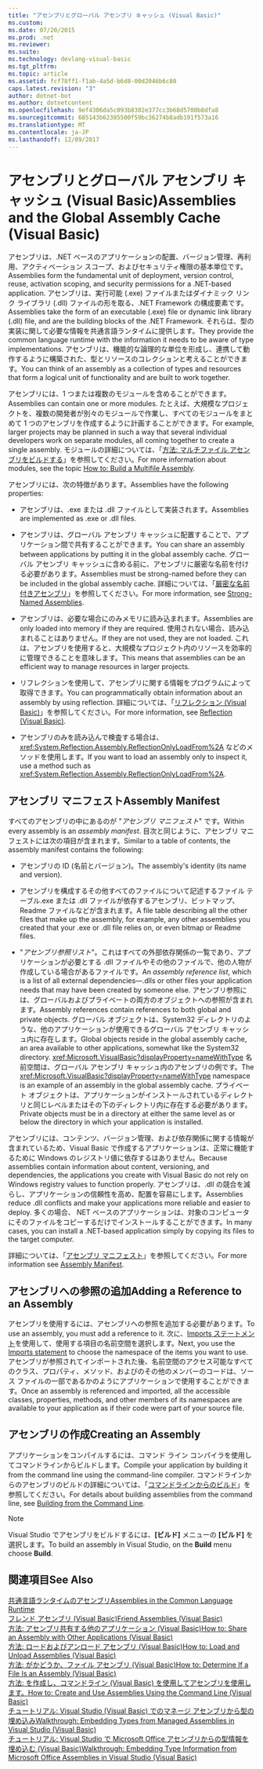 ```yaml
---
title: "アセンブリとグローバル アセンブリ キャッシュ (Visual Basic)"
ms.custom: 
ms.date: 07/20/2015
ms.prod: .net
ms.reviewer: 
ms.suite: 
ms.technology: devlang-visual-basic
ms.tgt_pltfrm: 
ms.topic: article
ms.assetid: fcf78ff1-f1ab-4a5d-b6d8-00d2046b6c80
caps.latest.revision: "3"
author: dotnet-bot
ms.author: dotnetcontent
ms.openlocfilehash: 9ef4306da5c093b8302e377cc3b68d5700b8dfa8
ms.sourcegitcommit: 685143b62385500f59bc36274b8adb191f573a16
ms.translationtype: MT
ms.contentlocale: ja-JP
ms.lasthandoff: 12/09/2017
---
```

# <a name="assemblies-and-the-global-assembly-cache-visual-basic"></a><span data-ttu-id="496dd-102">アセンブリとグローバル アセンブリ キャッシュ (Visual Basic)</span><span class="sxs-lookup"><span data-stu-id="496dd-102">Assemblies and the Global Assembly Cache (Visual Basic)</span></span>
<span data-ttu-id="496dd-103">アセンブリは、.NET ベースのアプリケーションの配置、バージョン管理、再利用、アクティベーション スコープ、およびセキュリティ権限の基本単位です。</span><span class="sxs-lookup"><span data-stu-id="496dd-103">Assemblies form the fundamental unit of deployment, version control, reuse, activation scoping, and security permissions for a .NET-based application.</span></span> <span data-ttu-id="496dd-104">アセンブリは、実行可能 (.exe) ファイルまたはダイナミック リンク ライブラリ (.dll) ファイルの形を取る、.NET Framework の構成要素です。</span><span class="sxs-lookup"><span data-stu-id="496dd-104">Assemblies take the form of an executable (.exe) file or dynamic link library (.dll) file, and are the building blocks of the .NET Framework.</span></span> <span data-ttu-id="496dd-105">それらは、型の実装に関して必要な情報を共通言語ランタイムに提供します。</span><span class="sxs-lookup"><span data-stu-id="496dd-105">They provide the common language runtime with the information it needs to be aware of type implementations.</span></span> <span data-ttu-id="496dd-106">アセンブリは、機能的な論理的な単位を形成し、連携して動作するように構築された、型とリソースのコレクションと考えることができます。</span><span class="sxs-lookup"><span data-stu-id="496dd-106">You can think of an assembly as a collection of types and resources that form a logical unit of functionality and are built to work together.</span></span>  
  
 <span data-ttu-id="496dd-107">アセンブリには、1 つまたは複数のモジュールを含めることができます。</span><span class="sxs-lookup"><span data-stu-id="496dd-107">Assemblies can contain one or more modules.</span></span> <span data-ttu-id="496dd-108">たとえば、大規模なプロジェクトを、複数の開発者が別々のモジュールで作業し、すべてのモジュールをまとめて 1 つのアセンブリを作成するように計画することができます。</span><span class="sxs-lookup"><span data-stu-id="496dd-108">For example, larger projects may be planned in such a way that several individual developers work on separate modules, all coming together to create a single assembly.</span></span> <span data-ttu-id="496dd-109">モジュールの詳細については、「[方法: マルチファイル アセンブリをビルドする](../../../../../docs/framework/app-domains/how-to-build-a-multifile-assembly.md)」を参照してください。</span><span class="sxs-lookup"><span data-stu-id="496dd-109">For more information about modules, see the topic [How to: Build a Multifile Assembly](../../../../../docs/framework/app-domains/how-to-build-a-multifile-assembly.md).</span></span>  
  
 <span data-ttu-id="496dd-110">アセンブリには、次の特徴があります。</span><span class="sxs-lookup"><span data-stu-id="496dd-110">Assemblies have the following properties:</span></span>  
  
-   <span data-ttu-id="496dd-111">アセンブリは、.exe または .dll ファイルとして実装されます。</span><span class="sxs-lookup"><span data-stu-id="496dd-111">Assemblies are implemented as .exe or .dll files.</span></span>  
  
-   <span data-ttu-id="496dd-112">アセンブリは、グローバル アセンブリ キャッシュに配置することで、アプリケーション間で共有することができます。</span><span class="sxs-lookup"><span data-stu-id="496dd-112">You can share an assembly between applications by putting it in the global assembly cache.</span></span> <span data-ttu-id="496dd-113">グローバル アセンブリ キャッシュに含める前に、アセンブリに厳密な名前を付ける必要があります。</span><span class="sxs-lookup"><span data-stu-id="496dd-113">Assemblies must be strong-named before they can be included in the global assembly cache.</span></span> <span data-ttu-id="496dd-114">詳細については、「[厳密な名前付きアセンブリ](../../../../../docs/framework/app-domains/strong-named-assemblies.md)」を参照してください。</span><span class="sxs-lookup"><span data-stu-id="496dd-114">For more information, see [Strong-Named Assemblies](../../../../../docs/framework/app-domains/strong-named-assemblies.md).</span></span>  
  
-   <span data-ttu-id="496dd-115">アセンブリは、必要な場合にのみメモリに読み込まれます。</span><span class="sxs-lookup"><span data-stu-id="496dd-115">Assemblies are only loaded into memory if they are required.</span></span> <span data-ttu-id="496dd-116">使用されない場合、読み込まれることはありません。</span><span class="sxs-lookup"><span data-stu-id="496dd-116">If they are not used, they are not loaded.</span></span> <span data-ttu-id="496dd-117">これは、アセンブリを使用すると、大規模なプロジェクト内のリソースを効率的に管理できることを意味します。</span><span class="sxs-lookup"><span data-stu-id="496dd-117">This means that assemblies can be an efficient way to manage resources in larger projects.</span></span>  
  
-   <span data-ttu-id="496dd-118">リフレクションを使用して、アセンブリに関する情報をプログラムによって取得できます。</span><span class="sxs-lookup"><span data-stu-id="496dd-118">You can programmatically obtain information about an assembly by using reflection.</span></span> <span data-ttu-id="496dd-119">詳細については、「[リフレクション (Visual Basic)](../../../../visual-basic/programming-guide/concepts/reflection.md)」を参照してください。</span><span class="sxs-lookup"><span data-stu-id="496dd-119">For more information, see [Reflection (Visual Basic)](../../../../visual-basic/programming-guide/concepts/reflection.md).</span></span>  
  
-   <span data-ttu-id="496dd-120">アセンブリのみを読み込んで検査する場合は、<xref:System.Reflection.Assembly.ReflectionOnlyLoadFrom%2A> などのメソッドを使用します。</span><span class="sxs-lookup"><span data-stu-id="496dd-120">If you want to load an assembly only to inspect it, use a method such as <xref:System.Reflection.Assembly.ReflectionOnlyLoadFrom%2A>.</span></span>  
  
## <a name="assembly-manifest"></a><span data-ttu-id="496dd-121">アセンブリ マニフェスト</span><span class="sxs-lookup"><span data-stu-id="496dd-121">Assembly Manifest</span></span>  
 <span data-ttu-id="496dd-122">すべてのアセンブリの中にあるのが "*アセンブリ マニフェスト*" です。</span><span class="sxs-lookup"><span data-stu-id="496dd-122">Within every assembly is an *assembly manifest*.</span></span> <span data-ttu-id="496dd-123">目次と同じように、アセンブリ マニフェストには次の項目が含まれます。</span><span class="sxs-lookup"><span data-stu-id="496dd-123">Similar to a table of contents, the assembly manifest contains the following:</span></span>  
  
-   <span data-ttu-id="496dd-124">アセンブリの ID (名前とバージョン)。</span><span class="sxs-lookup"><span data-stu-id="496dd-124">The assembly's identity (its name and version).</span></span>  
  
-   <span data-ttu-id="496dd-125">アセンブリを構成するその他すべてのファイルについて記述するファイル テーブル.exe または .dll ファイルが依存するアセンブリ、ビットマップ、Readme ファイルなどが含まれます。</span><span class="sxs-lookup"><span data-stu-id="496dd-125">A file table describing all the other files that make up the assembly, for example, any other assemblies you created that your .exe or .dll file relies on, or even bitmap or Readme files.</span></span>  
  
-   <span data-ttu-id="496dd-126">"*アセンブリ参照リスト*"。これはすべての外部依存関係の一覧であり、アプリケーションが必要とする .dll ファイルやその他のファイルで、他の人物が作成している場合があるファイルです。</span><span class="sxs-lookup"><span data-stu-id="496dd-126">An *assembly reference list*, which is a list of all external dependencies—.dlls or other files your application needs that may have been created by someone else.</span></span> <span data-ttu-id="496dd-127">アセンブリ参照には、グローバルおよびプライベートの両方のオブジェクトへの参照が含まれます。</span><span class="sxs-lookup"><span data-stu-id="496dd-127">Assembly references contain references to both global and private objects.</span></span> <span data-ttu-id="496dd-128">グローバル オブジェクトは、System32 ディレクトリのような、他のアプリケーションが使用できるグローバル アセンブリ キャッシュ内に存在します。</span><span class="sxs-lookup"><span data-stu-id="496dd-128">Global objects reside in the global assembly cache, an area available to other applications, somewhat like the System32 directory.</span></span> <span data-ttu-id="496dd-129"><xref:Microsoft.VisualBasic?displayProperty=nameWithType> 名前空間は、グローバル アセンブリ キャッシュ内のアセンブリの例です。</span><span class="sxs-lookup"><span data-stu-id="496dd-129">The <xref:Microsoft.VisualBasic?displayProperty=nameWithType> namespace is an example of an assembly in the global assembly cache.</span></span> <span data-ttu-id="496dd-130">プライベート オブジェクトは、アプリケーションがインストールされているディレクトリと同じレベルまたはその下のディレクトリ内に存在する必要があります。</span><span class="sxs-lookup"><span data-stu-id="496dd-130">Private objects must be in a directory at either the same level as or below the directory in which your application is installed.</span></span>  
  
 <span data-ttu-id="496dd-131">アセンブリには、コンテンツ、バージョン管理、および依存関係に関する情報が含まれているため、Visual Basic で作成するアプリケーションは、正常に機能するために Windows のレジストリ値に依存するはありません。</span><span class="sxs-lookup"><span data-stu-id="496dd-131">Because assemblies contain information about content, versioning, and dependencies, the applications you create with Visual Basic do not rely on Windows registry values to function properly.</span></span> <span data-ttu-id="496dd-132">アセンブリは、.dll の競合を減らし、アプリケーションの信頼性を高め、配置を容易にします。</span><span class="sxs-lookup"><span data-stu-id="496dd-132">Assemblies reduce .dll conflicts and make your applications more reliable and easier to deploy.</span></span> <span data-ttu-id="496dd-133">多くの場合、 NET ベースのアプリケーションは、対象のコンピュータにそのファイルをコピーするだけでインストールすることができます。</span><span class="sxs-lookup"><span data-stu-id="496dd-133">In many cases, you can install a .NET-based application simply by copying its files to the target computer.</span></span>  
  
 <span data-ttu-id="496dd-134">詳細については、「[アセンブリ マニフェスト](../../../../../docs/framework/app-domains/assembly-manifest.md)」を参照してください。</span><span class="sxs-lookup"><span data-stu-id="496dd-134">For more information see [Assembly Manifest](../../../../../docs/framework/app-domains/assembly-manifest.md).</span></span>  
  
## <a name="adding-a-reference-to-an-assembly"></a><span data-ttu-id="496dd-135">アセンブリへの参照の追加</span><span class="sxs-lookup"><span data-stu-id="496dd-135">Adding a Reference to an Assembly</span></span>  
 <span data-ttu-id="496dd-136">アセンブリを使用するには、アセンブリへの参照を追加する必要があります。</span><span class="sxs-lookup"><span data-stu-id="496dd-136">To use an assembly, you must add a reference to it.</span></span> <span data-ttu-id="496dd-137">次に、[Imports ステートメント](../../../../visual-basic/language-reference/statements/imports-statement-net-namespace-and-type.md)を使用して、使用する項目の名前空間を選択します。</span><span class="sxs-lookup"><span data-stu-id="496dd-137">Next, you use the [Imports statement](../../../../visual-basic/language-reference/statements/imports-statement-net-namespace-and-type.md) to choose the namespace of the items you want to use.</span></span> <span data-ttu-id="496dd-138">アセンブリが参照されてインポートされた後、名前空間のアクセス可能なすべてのクラス、プロパティ、メソッド、およびのその他のメンバーのコードは、ソース ファイルの一部であるかのようにアプリケーションで使用することができます。</span><span class="sxs-lookup"><span data-stu-id="496dd-138">Once an assembly is referenced and imported, all the accessible classes, properties, methods, and other members of its namespaces are available to your application as if their code were part of your source file.</span></span>  
  
## <a name="creating-an-assembly"></a><span data-ttu-id="496dd-139">アセンブリの作成</span><span class="sxs-lookup"><span data-stu-id="496dd-139">Creating an Assembly</span></span>  
 <span data-ttu-id="496dd-140">アプリケーションをコンパイルするには、コマンド ライン コンパイラを使用してコマンドラインからビルドします。</span><span class="sxs-lookup"><span data-stu-id="496dd-140">Compile your application by building it from the command line using the command-line compiler.</span></span> <span data-ttu-id="496dd-141">コマンドラインからのアセンブリのビルドの詳細については、「[コマンドラインからのビルド](../../../../visual-basic/reference/command-line-compiler/building-from-the-command-line.md)」を参照してください。</span><span class="sxs-lookup"><span data-stu-id="496dd-141">For details about building assemblies from the command line, see [Building from the Command Line](../../../../visual-basic/reference/command-line-compiler/building-from-the-command-line.md).</span></span>  
  
> [!NOTE]
>  <span data-ttu-id="496dd-142">Visual Studio でアセンブリをビルドするには、**[ビルド]** メニューの **[ビルド]** を選択します。</span><span class="sxs-lookup"><span data-stu-id="496dd-142">To build an assembly in Visual Studio, on the **Build** menu choose **Build**.</span></span>  
  
## <a name="see-also"></a><span data-ttu-id="496dd-143">関連項目</span><span class="sxs-lookup"><span data-stu-id="496dd-143">See Also</span></span>  
 [<span data-ttu-id="496dd-144">共通言語ランタイムのアセンブリ</span><span class="sxs-lookup"><span data-stu-id="496dd-144">Assemblies in the Common Language Runtime</span></span>](../../../../../docs/framework/app-domains/assemblies-in-the-common-language-runtime.md)  
 [<span data-ttu-id="496dd-145">フレンド アセンブリ (Visual Basic)</span><span class="sxs-lookup"><span data-stu-id="496dd-145">Friend Assemblies (Visual Basic)</span></span>](friend-assemblies.md)  
 [<span data-ttu-id="496dd-146">方法: アセンブリ共有する他のアプリケーション (Visual Basic)</span><span class="sxs-lookup"><span data-stu-id="496dd-146">How to: Share an Assembly with Other Applications (Visual Basic)</span></span>](how-to-share-an-assembly-with-other-applications.md)  
 [<span data-ttu-id="496dd-147">方法: ロードおよびアンロード アセンブリ (Visual Basic)</span><span class="sxs-lookup"><span data-stu-id="496dd-147">How to: Load and Unload Assemblies (Visual Basic)</span></span>](how-to-load-and-unload-assemblies.md)  
 [<span data-ttu-id="496dd-148">方法: がかどうか、ファイル アセンブリ (Visual Basic)</span><span class="sxs-lookup"><span data-stu-id="496dd-148">How to: Determine If a File Is an Assembly (Visual Basic)</span></span>](how-to-determine-if-a-file-is-an-assembly.md)  
 [<span data-ttu-id="496dd-149">方法: を作成し、コマンドライン (Visual Basic) を使用してアセンブリを使用します。</span><span class="sxs-lookup"><span data-stu-id="496dd-149">How to: Create and Use Assemblies Using the Command Line (Visual Basic)</span></span>](how-to-create-and-use-assemblies-using-the-command-line.md)  
 [<span data-ttu-id="496dd-150">チュートリアル: Visual Studio (Visual Basic) でのマネージ アセンブリから型の埋め込み</span><span class="sxs-lookup"><span data-stu-id="496dd-150">Walkthrough: Embedding Types from Managed Assemblies in Visual Studio (Visual Basic)</span></span>](walkthrough-embedding-types-from-managed-assemblies-in-vs.md)  
 [<span data-ttu-id="496dd-151">チュートリアル: Visual Studio で Microsoft Office アセンブリからの型情報を埋め込む (Visual Basic)</span><span class="sxs-lookup"><span data-stu-id="496dd-151">Walkthrough: Embedding Type Information from Microsoft Office Assemblies in Visual Studio (Visual Basic)</span></span>](walkthrough-embedding-type-information-from-microsoft-office-assemblies-in-vs.md)
